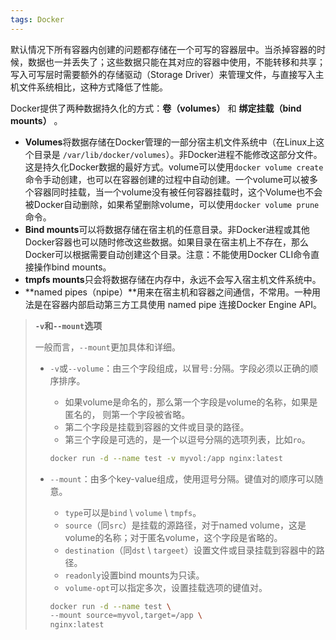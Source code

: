 ```yaml
---
tags: Docker
---
```


默认情况下所有容器内创建的问题都存储在一个可写的容器层中。当杀掉容器的时候，数据也一并丢失了；这些数据只能在其对应的容器中使用，不能转移和共享；写入可写层时需要额外的存储驱动（Storage Driver）来管理文件，与直接写入主机文件系统相比，这种方式降低了性能。

Docker提供了两种数据持久化的方式：**卷（volumes）** 和 **绑定挂载（bind mounts）** 。

* **Volumes**将数据存储在Docker管理的一部分宿主机文件系统中（在Linux上这个目录是 `/var/lib/docker/volumes`）。非Docker进程不能修改这部分文件。这是持久化Docker数据的最好方式。volume可以使用`docker volume create`命令手动创建，也可以在容器创建的过程中自动创建。一个volume可以被多个容器同时挂载，当一个volume没有被任何容器挂载时，这个Volume也不会被Docker自动删除，如果希望删除volume，可以使用`docker volume prune`命令。
* **Bind mounts**可以将数据存储在宿主机的任意目录。非Docker进程或其他Docker容器也可以随时修改这些数据。如果目录在宿主机上不存在，那么Docker可以根据需要自动创建这个目录。注意：不能使用Docker CLI命令直接操作bind mounts。
* **tmpfs mounts**只会将数据存储在内存中，永远不会写入宿主机文件系统中。
* **named pipes（npipe）**用来在宿主机和容器之间通信，不常用。一种用法是在容器内部启动第三方工具使用 named pipe 连接Docker Engine API。

> **`-v`和`--mount`选项**
>
> 一般而言，`--mount`更加具体和详细。
>
> * `-v`或`--volume`：由三个字段组成，以冒号`:`分隔。字段必须以正确的顺序排序。
>
>   * 如果volume是命名的，那么第一个字段是volume的名称，如果是匿名的， 则第一个字段被省略。
>   * 第二个字段是挂载到容器的文件或目录的路径。
>   * 第三个字段是可选的，是一个以逗号分隔的选项列表，比如`ro`。
>
>   ```sh
>   docker run -d --name test -v myvol:/app nginx:latest
>   ```
>
> * `--mount`：由多个key-value组成，使用逗号分隔。键值对的顺序可以随意。
>
>   * `type`可以是`bind` \ `volume` \ `tmpfs`。
>   * `source`（同`src`）是挂载的源路径，对于named volume，这是volume的名称；对于匿名volume，这个字段是省略的。
>   * `destination`（同`dst` \ `targeet`）设置文件或目录挂载到容器中的路径。
>   * `readonly`设置bind mounts为只读。
>   * `volume-opt`可以指定多次，设置挂载选项的键值对。
>
>   ```sh
>   docker run -d --name test \
>   --mount source=myvol,target=/app \
>   nginx:latest
>   ```
>
>   

